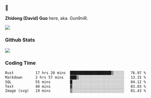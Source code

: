 ### 👋 

**Zhidong (David) Guo** here, aka. Gun9niR.

![](https://komarev.com/ghpvc/?username=Gun9niR&label=Total+Views)

### Github Stats

<img src="https://github-readme-stats.vercel.app/api?username=Gun9niR&count_private=true&show_icons=true&theme=vue-dark&hide_title=true">

### Coding Time

<!--START_SECTION:waka-->

```txt
Rust          17 hrs 20 mins  ███████████████████▒░░░░░   76.97 %
Markdown      2 hrs 57 mins   ███▒░░░░░░░░░░░░░░░░░░░░░   13.15 %
SQL           55 mins         █░░░░░░░░░░░░░░░░░░░░░░░░   04.12 %
Text          40 mins         ▓░░░░░░░░░░░░░░░░░░░░░░░░   03.03 %
Image (svg)   19 mins         ▒░░░░░░░░░░░░░░░░░░░░░░░░   01.43 %
```

<!--END_SECTION:waka-->
